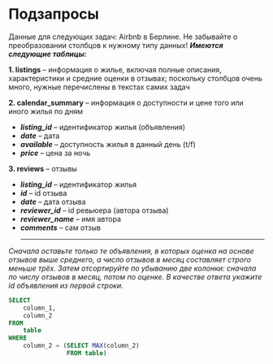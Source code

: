 # Подзапросы  

Данные для следующих задач: Airbnb в Берлине. Не забывайте о преобразовании столбцов к нужному типу данных!
**_Имеются следующие таблицы:_**   

**1. listings** – информация о жилье, включая полные описания, характеристики и средние оценки в отзывах; поскольку столбцов очень много, нужные перечислены в текстах самих задач  

**2. calendar_summary** – информация о доступности и цене того или иного жилья по дням  
- **_listing_id_** – идентификатор жилья (объявления)  
- **_date_** – дата  
- **_available_** – доступность жилья в данный день (t/f)  
- **_price_** – цена за ночь  

**3. reviews** – отзывы  
- **_listing_id_** –  идентификатор жилья  
- **_id_** – id отзыва  
- **_date_** – дата отзыва  
- **_reviewer_id_** – id ревьюера (автора отзыва)  
- **_reviewer_name_** – имя автора  
- **_comments_** – сам отзыв  
  ____________
*Сначала оставьте только те объявления, в которых оценка на основе отзывов выше среднего, а число отзывов в месяц составляет строго меньше трёх. 
Затем отсортируйте по убыванию две колонки: сначала по числу отзывов в месяц, потом по оценке. В качестве ответа укажите id объявления из первой строки.*
  
```sql
SELECT
    column_1,
    column_2
FROM
    table
WHERE
    column_2 = (SELECT MAX(column_2) 
                FROM table)
```
